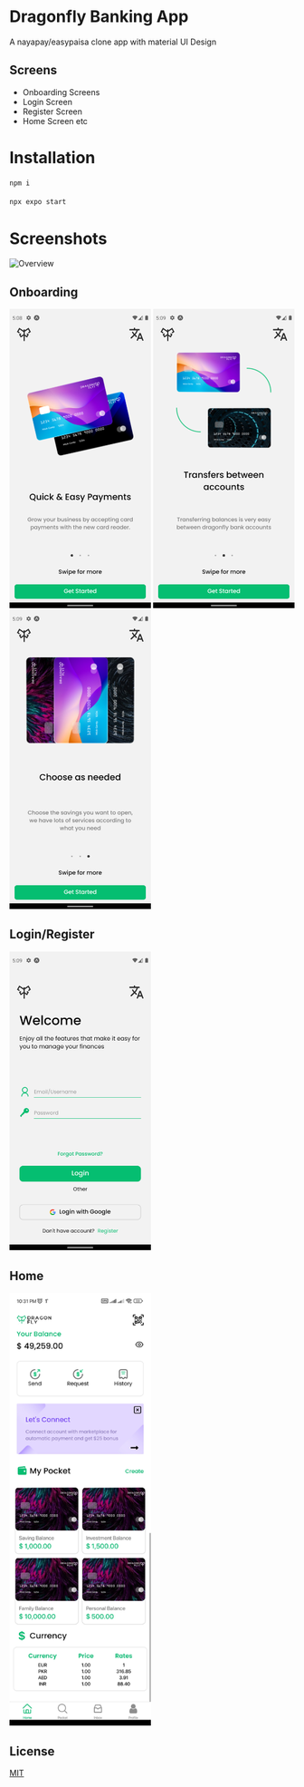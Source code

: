 # Dragonfly Banking App

A nayapay/easypaisa clone app with material UI Design

## Screens

- Onboarding Screens
- Login Screen
- Register Screen 
- Home Screen etc
# Installation

```bash
npm i 

npx expo start
```
# Screenshots

![Overview](https://github.com/Syed-Anas-Ahmed/devfolio/blob/main/src/assets/dragonfly.png)

## Onboarding
<img src="https://github.com/Syed-Anas-Ahmed/dragonfly-banking-app/blob/master/assets/Onboarding%201.png" alt="Onboarding 1" width="250" height="auto" />
<img src="https://github.com/Syed-Anas-Ahmed/dragonfly-banking-app/blob/master/assets/Onboarding%202.png" alt="Onboarding 2" width="250" height="auto" />
<img src="https://github.com/Syed-Anas-Ahmed/dragonfly-banking-app/blob/master/assets/Onboarding%203.png" alt="Onboarding 3" width="250" height="auto" />

## Login/Register
<img src="https://github.com/Syed-Anas-Ahmed/dragonfly-banking-app/blob/master/assets/Login%2C%20Register.png" alt="LoginRegister" width="250" height="auto" />

## Home
<img src="https://github.com/Syed-Anas-Ahmed/dragonfly-banking-app/blob/master/assets/1694712774138.jpg" alt="LoginRegister" width="250" height="auto" />

## License

[MIT](https://choosealicense.com/licenses/mit/)
